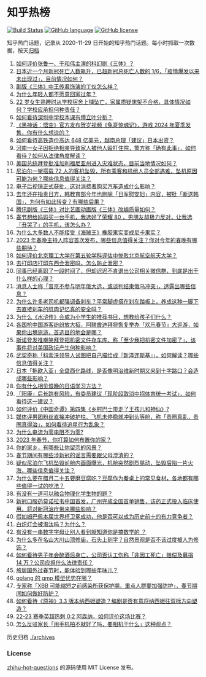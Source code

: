 # 知乎热榜
[![Build Status](https://github.com/ToWeLong/zhihu-hot-questions/workflows/CI/badge.svg)](https://github.com/ToWeLong/zhihu-hot-questions/actions)
[![GitHub language](https://img.shields.io/badge/language-golang-orange.svg)](https://golang.org/)
[![GitHub license](https://img.shields.io/github/license/ToWeLong/zhihu-hot-questions)](https://github.com/ToWeLong/zhihu-hot-questions/blob/main/LICENSE)

知乎热门话题，记录从 2020-11-29 日开始的知乎热门话题。每小时抓取一次数据，按天[归档](./archives)

<!-- BEGIN -->

1. [如何评价张鲁一、于和伟主演的科幻剧《三体》？](https://www.zhihu.com/question/578863156)
1. [日本近一个月新冠死亡人数飙升，已超新冠总死亡人数的 1/6，「疫情爆发以来未出现过」，目前情况如何？](https://www.zhihu.com/question/578684291)
1. [剧版《三体》中王传君饰演的丁仪怎么样？](https://www.zhihu.com/question/578896918)
1. [为什么年轻人都不愿意回家过年？](https://www.zhihu.com/question/568719935)
1. [22 岁女生熟睡时从学校宿舍上铺坠亡，家属质疑床架不合格，具体情况如何？学校应承担何种责任？](https://www.zhihu.com/question/578487967)
1. [如何看待深圳中学校本课有傅立叶分析？](https://www.zhihu.com/question/578704858)
1. [《黑神话：悟空》官方发布贺岁视频《兔哥惊魂记》，游戏 2024 年夏季发售，你有什么想说的？](https://www.zhihu.com/question/579008677)
1. [如何看待高铁造价高达 648 亿美元，越南总理「建议」日本出资？](https://www.zhihu.com/question/578829758)
1. [河南一女子因拒绝相亲导致家人被他人殴打住院，警方称「确有此事」，如何看待？如何从法律角度解读？](https://www.zhihu.com/question/578504835)
1. [美国总统拜登批准加利福尼亚州进入灾难状态，目前当地情况如何？](https://www.zhihu.com/question/578844667)
1. [尼泊尔一架搭载 72 人的客机坠毁，所有乘客和机组人员全部遇难，坠机原因可能为何？哪些信息值得关注？](https://www.zhihu.com/question/578848657)
1. [电子后视镜正式获批，这对消费者购买汽车造成什么影响？](https://www.zhihu.com/question/577853256)
1. [去年还在指责日方，韩教育部今年也删除「日军慰安妇」内容，被批「断送韩国」，为何有如此转变？有哪些后果？](https://www.zhihu.com/question/578334047)
1. [腾讯剧版《三体》对比艺画动画版《三体》改编质量如何？](https://www.zhihu.com/question/578883180)
1. [春节想给妈妈买一台手机，我选好了荣耀 80 ，男朋友却极力反对，让我选「丑哭了」的手机，该怎么办？](https://www.zhihu.com/question/578831386)
1. [为什么大多数人不能接受《海贼王》橡胶果实变成尼卡果实？](https://www.zhihu.com/question/533136381)
1. [2023 年春晚主持人阵容首次发布，哪些信息值得关注？你对今年的春晚有哪些期待？](https://www.zhihu.com/question/579009922)
1. [如何评价北京理工大学在第五轮学科评估中惨败北京航空航天大学？](https://www.zhihu.com/question/578555974)
1. [去打印店打印东西会泄密吗，怎么防止泄密？](https://www.zhihu.com/question/27032014)
1. [同事已经离职了一段时间了，但却迟迟不肯退出公司相关微信群，到底是出于什么样的心理？](https://www.zhihu.com/question/577548907)
1. [消息人士称「普京不参与明年俄大选，或谈判结束俄乌冲突」，透露出哪些信息？](https://www.zhihu.com/question/579012602)
1. [为什么许多老司机都强调备刹车？平常脚虚搭在刹车踏板上，养成这种一脚下去直接刹车的肌肉记忆真的安全吗？](https://www.zhihu.com/question/421351871)
1. [为什么《水浒传》会成为小学生的推荐书目，想教给孩子们什么？](https://www.zhihu.com/question/391790918)
1. [各国抢中国游客纷纷放大招，阿联酋迪拜将恢复举办「欢乐春节」大巡游，如果你出境旅游，首选目的地会是哪？](https://www.zhihu.com/question/578457876)
1. [斯诺登发推嘲笑拜登把机密文件存车库，称「至少我把机密文件加密了」，该事件将对美国政坛产生何种影响？](https://www.zhihu.com/question/578456246)
1. [武契奇称「科索沃领导人试图把自己描绘成『新泽连斯基』」，如何解读？哪些信息值得关注？](https://www.zhihu.com/question/578845954)
1. [日本「拖欧入亚」全盘西化路线，是否像明治维新时期又来到十字路口？会造成哪些影响？](https://www.zhihu.com/question/579002166)
1. [你有什么相见恨晚的日语学习方法？](https://www.zhihu.com/question/26939890)
1. [「阳康」后长跑有风险，有委员建议「现阶段取消中招体育统一考试」，如何看待这一建议？](https://www.zhihu.com/question/578276738)
1. [如何评价《中国奇谭》第四集《乡村巴士带走了王孩儿和神仙》?](https://www.zhihu.com/question/576785135)
1. [媒体评男团粉丝直接冲破护栏、飞机未停稳就冲到头等舱，称「贵圈真乱，贵圈真得治」，如何看待追星行为乱象？](https://www.zhihu.com/question/578681419)
1. [为什么电流为零电阻不为零?](https://www.zhihu.com/question/570278163)
1. [2023 年春节，你打算如何布置你的家？](https://www.zhihu.com/question/576524466)
1. [你的家乡，有哪些让你留恋的风景？](https://www.zhihu.com/question/578264170)
1. [春节期间有哪些涉新冠的谣言需要跟父母澄清的？](https://www.zhihu.com/question/575476395)
1. [疑似尼泊尔飞机坠毁前舱内画面曝光，机舱突然剧烈晃动，坠毁后陷一片火海，哪些信息值得关注？](https://www.zhihu.com/question/579000791)
1. [为什么要在腊月二十五要磨豆腐吃？豆腐作为餐桌上的常见食材，各地都有哪些值得一试的吃法？](https://www.zhihu.com/question/578660419)
1. [有没有一道可以融合物理化学生物的题？](https://www.zhihu.com/question/499682974)
1. [新冠口服药莫诺拉韦中国首发，广州完成全国首单销售，该药正式投入临床使用，将对新冠治疗带来哪些影响？](https://www.zhihu.com/question/578683656)
1. [假如姆巴佩本届世界杯卫冕成功，他是否可以成为历史前十的有力竞争者？](https://www.zhihu.com/question/578468635)
1. [白炽灯会被淘汰吗？为什么？](https://www.zhihu.com/question/578736472)
1. [有没有一串数字字母让别人看到就知道你是搞数学的 ？](https://www.zhihu.com/question/578268915)
1. [为什么多在名山大川山顶修庙，石头上刻字？自然景观是否不该过度被人为修饰？](https://www.zhihu.com/question/577667018)
1. [如何看待男子年会醉酒后身亡，公司否认工伤称「非因工死亡」赔偿及募捐 14 万？公司应担什么法律责任？](https://www.zhihu.com/question/578466379)
1. [旅居国外过春节时，能体验到哪些年味儿？](https://www.zhihu.com/question/578264142)
1. [golang 的 gmp 模型优势在哪？](https://www.zhihu.com/question/447947474)
1. [专家称「XBB 可能缩短之前感染所获保护期，重点人群要加强防护」，春节期间如何做好防护？](https://www.zhihu.com/question/578833992)
1. [如何看待《原神》3.3 版本纳西妲塑造？编剧是否有意将纳西妲往双标方向塑造？](https://www.zhihu.com/question/578851739)
1. [22-23 赛季英超热刺 0:2 阿森纳，如何评价这场比赛？](https://www.zhihu.com/question/578901223)
1. [怎么反驳家长「用手机拍不就好了吗，要相机干什么」这种观点？](https://www.zhihu.com/question/577673873)

<!-- END -->

历史归档 [./archives](./archives)


### License
[zhihu-hot-questions](https://github.com/towelong/zhihu-hot-questions) 的源码使用 MIT License 发布。